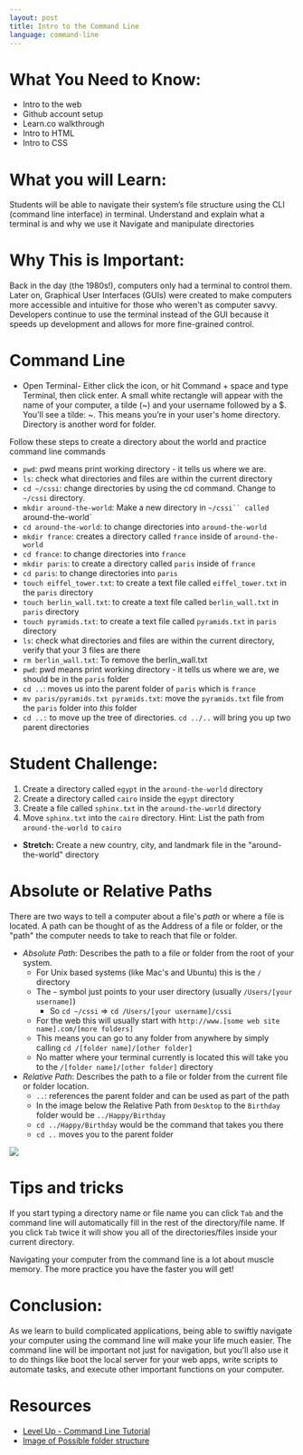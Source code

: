```yaml
---
layout: post
title: Intro to the Command Line
language: command-line
---
```


# What You Need to Know:
+ Intro to the web
+ Github account setup
+ Learn.co walkthrough
+ Intro to HTML
+ Intro to CSS

#  What you will Learn:
Students will be able to navigate their system’s file structure using the CLI (command line interface) in terminal.
Understand and explain what a terminal is and why we use it
Navigate and manipulate directories

# Why This is Important:
Back in the day (the 1980s!), computers only had a terminal to control them. Later on, Graphical User Interfaces (GUIs) were created to make computers more accessible and intuitive for those who weren't as computer savvy. Developers continue to use the terminal instead of the GUI because it speeds up development and allows for more fine-grained control.

# Command Line
* Open Terminal- Either click the icon, or hit Command + space and type Terminal, then click enter. A small white rectangle will appear with the name of your computer, a tilde (~) and your username followed by a $.
You’ll see a tilde: ~. This means you’re in your user's home directory. Directory is another word for folder.

Follow these steps to create a directory about the world and practice command line commands

* `pwd`: pwd means print working directory - it tells us where we are.
* `ls`: check what directories and files are within the current directory
* `cd ~/cssi`: change directories by using the cd command. Change to `~/cssi` directory.
* `mkdir around-the-world`: Make a new directory in `~/cssi`` called `around-the-world`
* `cd around-the-world`: to change directories into `around-the-world`
* `mkdir france`: creates a directory called `france` inside of `around-the-world`
* `cd france`: to change directories into `france`
* `mkdir paris`: to create a directory called `paris` inside of `france`
* `cd paris`: to change directories into `paris`
* `touch eiffel_tower.txt`: to create a text file called `eiffel_tower.txt` in the `paris` directory
* `touch berlin_wall.txt`: to create a text file called `berlin_wall.txt` in `paris` directory
* `touch pyramids.txt`: to create a text file called `pyramids.txt` in `paris` directory
* `ls`: check what directories and files are within the current directory, verify that your 3 files are there
* `rm berlin_wall.txt`: To remove the berlin_wall.txt
* `pwd`: pwd means print working directory - it tells us where we are, we should be in the `paris` folder
* `cd ..`: moves us into the parent folder of `paris` which is `france`
* `mv paris/pyramids.txt pyramids.txt`: move the `pyramids.txt` file from the `paris` folder into *this* folder
* `cd ..:` to move up the tree of directories. `cd ../..` will bring you up two parent directories

# Student Challenge:

1. Create a directory called `egypt` in the `around-the-world` directory
2. Create a directory called `cairo` inside the `egypt` directory
3. Create a file called `sphinx.txt` in the `around-the-world` directory
4. Move `sphinx.txt` into the `cairo` directory. Hint: List the path from `around-the-world `to `cairo`
+ **Stretch:** Create a new country, city, and landmark file in the "around-the-world" directory

# Absolute or Relative Paths
There are two ways to tell a computer about a file's *path* or where a file is located. A path can be thought of as the Address of a file or folder, or the "path" the computer needs to take to reach that file or folder.

+ *Absolute Path*: Describes the path to a file or folder from the root of your system.
  + For Unix based systems (like Mac's and Ubuntu) this is the `/` directory
  + The `~` symbol just points to your user directory (usually `/Users/[your username]`)
    + So `cd ~/cssi` => `cd /Users/[your username]/cssi`
  + For the web this will usually start with `http://www.[some web site name].com/[more folders]`
  + This means you can go to any folder from anywhere by simply calling `cd /[folder name]/[other folder]`
  + No matter where your terminal currently is located this will take you to the `/[folder name]/[other folder]` directory
+ *Relative Path*: Describes the path to a file or folder from the current file or folder location.
  + `..`: references the parent folder and can be used as part of the path
  + In the image below the Relative Path from `Desktop` to the `Birthday` folder would be `../Happy/Birthday`
  + `cd ../Happy/Birthday` would be the command that takes you there
  + `cd ..` moves you to the parent folder

<img src="http://i.imgur.com/ViRtnaF.png">

# Tips and tricks
 If you start typing a directory name or file name you can click `Tab` and the command line will automatically fill in the rest of the directory/file name. If you click `Tab` twice it will show you all of the directories/files inside your current directory.

 Navigating your computer from the command line is a lot about muscle memory. The more practice you have the faster you will get!

# Conclusion:
As we learn to build complicated applications, being able to swiftly navigate your computer using the command line will make your life much easier. The command line will be important not just for navigation, but you'll also use it to do things like boot the local server for your web apps, write scripts to automate tasks, and execute other important functions on your computer.

#  Resources
* [Level Up - Command Line Tutorial](http://leveluptuts.com/tutorials/command-line-basics)
* [Image of Possible folder structure](http://i.imgur.com/ViRtnaF.png)
